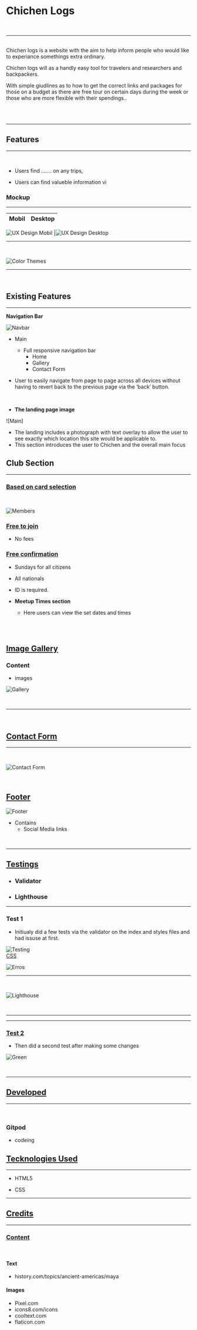 # Chichen Logs
<br>
<hr>

<br>
Chichen logs is a website with the aim to help inform people who would like to experiance somethings extra ordinary.

Chichen logs will as a handly easy tool for travelers and researchers and backpackers.

With simple giudlines as to how to get the correct links and packages for those on a budget as there are free tour on certain days during the week or those who are more flexible with their spendings..

<br>
<br>

<hr>

## Features
<hr>
<br>

- Users find ....... on any trips,

- Users can find valueble information vi
  
### Mockup
<hr>

Mobil                               |  Desktop
:------------------------------------:|:--------------------------------------:|

![UX Design Mobil](/assets/media/Screenshotuxuimobile1.jpg) |![UX Design Desktop](/assets/media/Screenshotdesktop1.jpg)

<hr>
<br>


![Color Themes](/assets/media/AdobeColorcolortheme.jpg)

<hr>
<br>


## Existing Features
<hr>
   
  
  
  **Navigation Bar**

![Navbar](/assets/media/Screenshotnavbar.jpg)

  - Main
    - Full responsive navigation bar
      - Home
      - Gallery
      - Contact Form

  - User to easily navigate from page to page across all devices without  having to revert back to the previous page via the ‘back’ button.

<br>

- **The landing page image**

![Main]


  - The landing includes a photograph with text overlay to allow the user to see exactly which location this site would be applicable to.
  - This section introduces the user to Chichen and the overall main focus 


## Club Section
 <hr>

  ### <u>Based on card selection</u>
<br>

![Members](/assets/media/Screenshotclub.jpg)




   ### <u>Free to join</u>

   - No fees

  ### <u>Free confirmation </u>

  - Sundays for all citizens 
  - All nationals
  - ID is required.



- **Meetup Times section**

  - Here users can view the set dates and times 

<br>
<br>


## <u>Image Gallery</u>

  ### Content
  - images
     
      

![Gallery](/assets/media/Screenshotimagegallery.jpg)

<br>
<hr>
<br>


## <u>Contact Form</u>
<hr>

<br>

![Contact Form](/assets/media/Screenshotform.jpg)

<br>

## <u>Footer</u>

![Footer](/assets/media/Screenshotfooter.jpg)

  * Contains
    * Social Media links

<br>
<hr>

## <u>Testings</u>
   
 - ### Validator
 - ### Lighthouse


<hr>

   ### Test 1

* Initiualy did a few tests via the validator on the index and styles files and had   issuse at first. 


![Testing](/assets/media/Screenshotvalidator2.jpg)
<br>
<u>CSS</u>

![Erros](/assets/media/Screenshotvalidator1.jpg)

<hr>
<br>


![Lighthouse](/assets/media/Screenshotlighthouse.jpg)

<br>
<hr>  

<hr>

   ### <u>Test 2</u>
   

* Then did a second test after making some changes 

![Green](/assets/media/Screenshotvalidatorgreen1.jpg)


<br>
<hr>

## <u>Developed</u>
<hr>
<br>

### Gitpod
  * codeing

## <u>Tecknologies Used</u>
<hr>
  
  * HTML5
 
  
  * CSS




<hr>

## <u>Credits</u>
<hr>

  ### <u>Content</u>
<br>

   #### Text
   * history.com/topics/ancient-americas/maya
   #### Images
  
  * Pixel.com
  * icons8.com/icons
  * cooltext.com
  * flaticon.com
